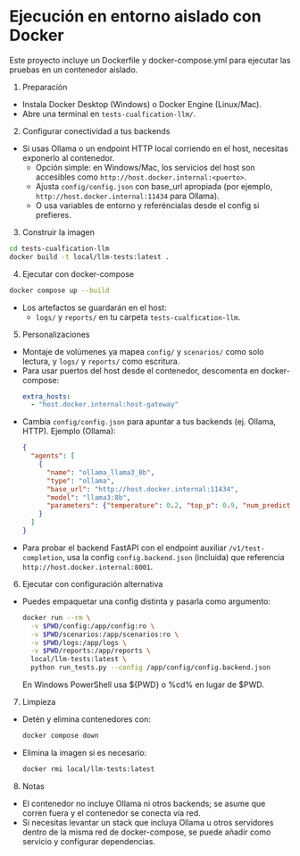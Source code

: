 # Ejecución en entorno aislado con Docker

Este proyecto incluye un Dockerfile y docker-compose.yml para ejecutar las pruebas en un contenedor aislado.

1) Preparación
- Instala Docker Desktop (Windows) o Docker Engine (Linux/Mac).
- Abre una terminal en `tests-cualfication-llm/`.

2) Configurar conectividad a tus backends
- Si usas Ollama o un endpoint HTTP local corriendo en el host, necesitas exponerlo al contenedor.
  - Opción simple: en Windows/Mac, los servicios del host son accesibles como `http://host.docker.internal:<puerto>`.
  - Ajusta `config/config.json` con base_url apropiada (por ejemplo, `http://host.docker.internal:11434` para Ollama).
  - O usa variables de entorno y referéncialas desde el config si prefieres.

3) Construir la imagen
```bash
cd tests-cualfication-llm
docker build -t local/llm-tests:latest .
```

4) Ejecutar con docker-compose
```bash
docker compose up --build
```
- Los artefactos se guardarán en el host:
  - `logs/` y `reports/` en tu carpeta `tests-cualfication-llm`.

5) Personalizaciones
- Montaje de volúmenes ya mapea `config/` y `scenarios/` como solo lectura, y `logs/` y `reports/` como escritura.
- Para usar puertos del host desde el contenedor, descomenta en docker-compose:
  ```yaml
  extra_hosts:
    - "host.docker.internal:host-gateway"
  ```
- Cambia `config/config.json` para apuntar a tus backends (ej. Ollama, HTTP). Ejemplo (Ollama):
  ```json
  {
    "agents": [
      {
        "name": "ollama_llama3_8b",
        "type": "ollama",
        "base_url": "http://host.docker.internal:11434",
        "model": "llama3:8b",
        "parameters": {"temperature": 0.2, "top_p": 0.9, "num_predict": 256}
      }
    ]
  }
  ```
- Para probar el backend FastAPI con el endpoint auxiliar `/v1/test-completion`, usa la config `config.backend.json` (incluida) que referencia `http://host.docker.internal:8001`.

6) Ejecutar con configuración alternativa
- Puedes empaquetar una config distinta y pasarla como argumento:
  ```bash
  docker run --rm \
    -v $PWD/config:/app/config:ro \
    -v $PWD/scenarios:/app/scenarios:ro \
    -v $PWD/logs:/app/logs \
    -v $PWD/reports:/app/reports \
    local/llm-tests:latest \
    python run_tests.py --config /app/config/config.backend.json
  ```
  En Windows PowerShell usa ${PWD} o %cd% en lugar de $PWD.

7) Limpieza
- Detén y elimina contenedores con:
  ```bash
  docker compose down
  ```
- Elimina la imagen si es necesario:
  ```bash
  docker rmi local/llm-tests:latest
  ```

8) Notas
- El contenedor no incluye Ollama ni otros backends; se asume que corren fuera y el contenedor se conecta vía red.
- Si necesitas levantar un stack que incluya Ollama u otros servidores dentro de la misma red de docker-compose, se puede añadir como servicio y configurar dependencias.
